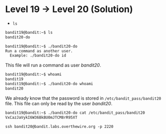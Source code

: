 # Level 19 -> Level 20 (Solution)

- `ls`

```bash
bandit19@bandit:~$ ls
bandit20-do
```

```bash
bandit19@bandit:~$ ./bandit20-do 
Run a command as another user.
  Example: ./bandit20-do id
```

This file will run a command as user *bandit20*.

```bash
bandit19@bandit:~$ whoami
bandit19
bandit19@bandit:~$ ./bandit20-do whoami
bandit20
```

We already know that the password is stored in `/etc/bandit_pass/bandit20` file.
This file can only be read by the user *bandit20*.

```bash
bandit19@bandit:~$ ./bandit20-do cat /etc/bandit_pass/bandit20
VxCazJaVykI6W36BkBU0mJTCM8rR95XT
```

`ssh bandit20@bandit.labs.overthewire.org -p 2220`
